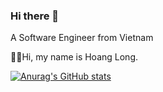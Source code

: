 ### Hi there 👋
A Software Engineer from Vietnam

👨‍🎓Hi, my name is Hoang Long. 

[![Anurag's GitHub stats](https://github-readme-stats.vercel.app/api?username=hoanglong2311)](https://github.com/anuraghazra/github-readme-stats)
